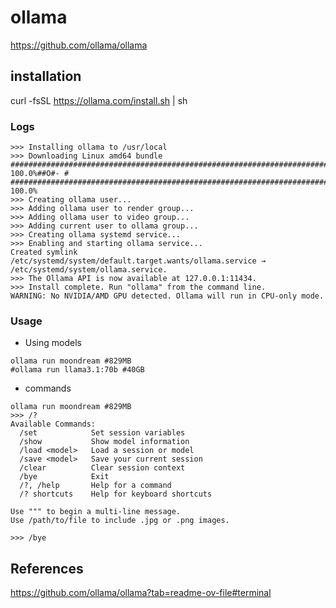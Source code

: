 # ollama
https://github.com/ollama/ollama

## installation
curl -fsSL https://ollama.com/install.sh | sh

### Logs
```
>>> Installing ollama to /usr/local
>>> Downloading Linux amd64 bundle
######################################################################## 100.0%##O#- #                                                              ######################################################################## 100.0%
>>> Creating ollama user...
>>> Adding ollama user to render group...
>>> Adding ollama user to video group...
>>> Adding current user to ollama group...
>>> Creating ollama systemd service...
>>> Enabling and starting ollama service...
Created symlink /etc/systemd/system/default.target.wants/ollama.service → /etc/systemd/system/ollama.service.
>>> The Ollama API is now available at 127.0.0.1:11434.
>>> Install complete. Run "ollama" from the command line.
WARNING: No NVIDIA/AMD GPU detected. Ollama will run in CPU-only mode.
```

### Usage
* Using models
```
ollama run moondream #829MB
#ollama run llama3.1:70b #40GB
```

* commands
```
ollama run moondream #829MB
>>> /?
Available Commands:
  /set            Set session variables
  /show           Show model information
  /load <model>   Load a session or model
  /save <model>   Save your current session
  /clear          Clear session context
  /bye            Exit
  /?, /help       Help for a command
  /? shortcuts    Help for keyboard shortcuts

Use """ to begin a multi-line message.
Use /path/to/file to include .jpg or .png images.

>>> /bye

```

## References
https://github.com/ollama/ollama?tab=readme-ov-file#terminal  


